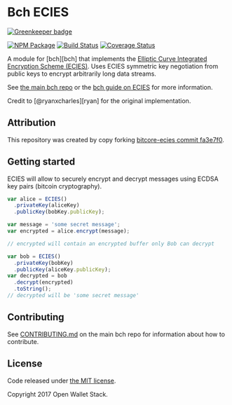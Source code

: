 Bch ECIES
======

[![Greenkeeper badge](https://badges.greenkeeper.io/owstack/bch-ecies.svg)](https://greenkeeper.io/)

[![NPM Package](https://img.shields.io/npm/v/bch-ecies.svg?style=flat-square)](https://www.npmjs.org/package/bch-ecies)
[![Build Status](https://img.shields.io/travis/owstack/bch-ecies.svg?branch=master&style=flat-square)](https://travis-ci.org/owstack/bch-ecies)
[![Coverage Status](https://img.shields.io/coveralls/owstack/bch-ecies.svg?style=flat-square)](https://coveralls.io/r/owstack/bch-ecies)

A module for [bch][bch] that implements the [Elliptic Curve Integrated Encryption Scheme (ECIES)](http://en.wikipedia.org/wiki/Integrated_Encryption_Scheme). Uses ECIES symmetric key negotiation from public keys to encrypt arbitrarily long data streams.

See [the main bch repo](https://github.com/owstack/bch) or the [bch guide on ECIES](http://bch.io/guide/module/ecies/index.html) for more information.

Credit to [@ryanxcharles][ryan] for the original implementation.

## Attribution

This repository was created by copy forking [bitcore-ecies commit fa3e7f0](https://github.com/bitpay/bitcore-ecies/commit/fa3e7f0e0e47c9a6f5ec4e52e06ff8da45912b8c).

## Getting started

ECIES will allow to securely encrypt and decrypt messages using ECDSA key pairs (bitcoin cryptography).

```javascript
var alice = ECIES()
  .privateKey(aliceKey)
  .publicKey(bobKey.publicKey);

var message = 'some secret message';
var encrypted = alice.encrypt(message);

// encrypted will contain an encrypted buffer only Bob can decrypt

var bob = ECIES()
  .privateKey(bobKey)
  .publicKey(aliceKey.publicKey);
var decrypted = bob
  .decrypt(encrypted)
  .toString();
// decrypted will be 'some secret message'
```

## Contributing

See [CONTRIBUTING.md](https://github.com/owstack/bch/blob/master/CONTRIBUTING.md) on the main bch repo for information about how to contribute.

## License

Code released under [the MIT license](https://github.com/owstack/bch/blob/master/LICENSE).

Copyright 2017 Open Wallet Stack.
